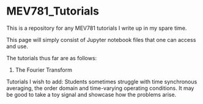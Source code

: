 # MEV781_Tutorials

This is a repository for any MEV781 tutorials I write up in my spare time.

This page will simply consist of Jupyter notebook files that one can access and use.

The tutorials thus far are as follows:
1. The Fourier Transform

Tutorials I wish to add:
Students sometimes struggle with time synchronous averaging, the order domain and time-varying operating conditions. It may be good to take a toy signal and showcase how the problems arise.
